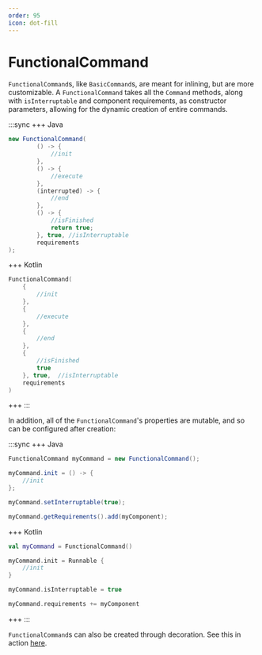 ```yaml
---
order: 95
icon: dot-fill
---
```


# FunctionalCommand

`FunctionalCommand`s, like `BasicCommand`s, are meant for inlining, but are more customizable. A `FunctionalCommand` takes all the `Command` methods, along with `isInterruptable` and component requirements, as constructor parameters, allowing for the dynamic creation of entire commands.

:::sync
+++ Java
```java
new FunctionalCommand(
        () -> {
            //init
        },
        () -> {
            //execute
        },
        (interrupted) -> {
            //end
        },
        () -> {
            //isFinished
            return true;
        }, true, //isInterruptable
        requirements
);
```
+++ Kotlin
```kotlin
FunctionalCommand(
    {
        //init
    },
    {
        //execute
    },
    {
        //end
    },
    {
        //isFinished
        true
    }, true,  //isInterruptable
    requirements
)
```
+++
:::

In addition, all of the `FunctionalCommand`'s properties are mutable, and so can be configured after creation:

:::sync
+++ Java
```java
FunctionalCommand myCommand = new FunctionalCommand();

myCommand.init = () -> {
    //init
};

myCommand.setInterruptable(true);

myCommand.getRequirements().add(myComponent);
```
+++ Kotlin
```kotlin
val myCommand = FunctionalCommand()

myCommand.init = Runnable {
    //init
}

myCommand.isInterruptable = true

myCommand.requirements += myComponent
```
+++
:::

`FunctionalCommand`s can also be created through decoration. See this in action [here](/command/decorating.md#something).
